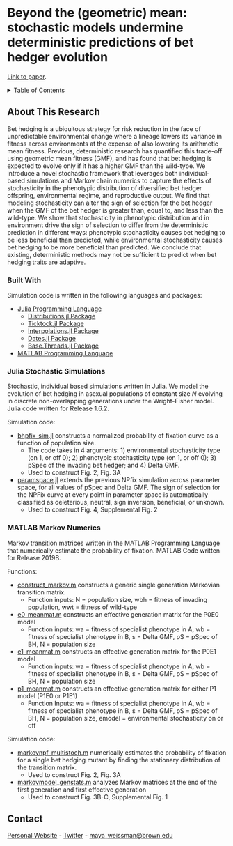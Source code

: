 # Beyond the (geometric) mean: stochastic models undermine deterministic predictions of bet hedger evolution
[Link to paper](linktopaper).

<!-- TABLE OF CONTENTS -->
<details>
  <summary>Table of Contents</summary>
  <ol>
    <li>
      <a href="#about-the-project">About This Research</a>
      <ul>
        <li><a href="#built-with">Built With</a></li>
        <li><a href="#julia-sims">Julia Stochastic Simulations</a></li>
        <li><a href="#MATLAB-sims">MATLAB Markov Numerics</a></li>
      </ul>
    </li>
    <li><a href="#contact">Contact</a></li>
  </ol>
</details>

<!-- ABOUT THE PROJECT -->
## About This Research <a name="about-the-project"></a>

Bet hedging is a ubiquitous strategy for risk reduction in the face of unpredictable environmental change where a lineage lowers its variance in fitness across environments at the expense of also lowering its arithmetic mean fitness. Previous, deterministic research has quantified this trade-off using geometric mean fitness (GMF), and has found that bet hedging is expected to evolve only if it has a higher GMF than the wild-type. We introduce a novel stochastic framework that leverages both individual-based simulations and Markov chain numerics to capture the effects of stochasticity in the phenotypic distribution of diversified bet hedger offspring, environmental regime, and reproductive output. We find that modeling stochasticity can alter the sign of selection for the bet hedger when the GMF of the bet hedger is greater than, equal to, and less than the wild-type. We show that stochasticity in phenotypic distribution and in environment drive the sign of selection to differ from the deterministic prediction in different ways: phenotypic stochasticity causes bet hedging to be less beneficial than predicted, while environmental stochasticity causes bet hedging to be more beneficial than predicted. We conclude that existing, deterministic methods may not be sufficient to predict when bet hedging traits are adaptive.

### Built With <a name="built-with"></a>

Simulation code is written in the following languages and packages:

* [Julia Programming Language](https://julialang.org/)
  * [Distributions.jl Package](https://juliastats.org/Distributions.jl/stable/)
  * [Ticktock.jl Package](https://github.com/cormullion/TickTock.jl)
  * [Interpolations.jl Package](http://juliamath.github.io/Interpolations.jl/latest/)
  * [Dates.jl Package](https://docs.julialang.org/en/v1/stdlib/Dates/)
  * [Base.Threads.jl Package](https://docs.julialang.org/en/v1/base/multi-threading/)
* [MATLAB Programming Language](https://www.mathworks.com/products/MATLAB/programming-with-MATLAB.html)

### Julia Stochastic Simulations <a name="julia-sims"></a>

Stochastic, individual based simulations written in Julia. We model the evolution of bet hedging in asexual populations of constant size *N* evolving in discrete non-overlapping generations under the Wright-Fisher model. Julia code written for Release 1.6.2.

Simulation code:
* [bhpfix_sim.jl](https://github.com/mweissman97/bethedging_stochastic/blob/2427366dea02216dcdd6033350f6a0abaec06516/julia_sims/bhpfix_sim.jl) constructs a normalized probability of fixation curve as a function of population size.
  * The code takes in 4 arguments: 1) environmental stochasticity type (on 1, or off 0); 2) phenotypic stochasticity type (on 1, or off 0); 3) pSpec of the invading bet hedger; and 4) Delta GMF.
  * Used to construct Fig. 2, Fig. 3A
* [paramspace.jl](https://github.com/mweissman97/bethedging_stochastic/blob/2427366dea02216dcdd6033350f6a0abaec06516/julia_sims/paramspace.jl) extends the previous NPfix simulation across parameter space, for all values of pSpec and Delta GMF. The sign of selection for the NPFix curve at every point in parameter space is automatically classified as deleterious, neutral, sign inversion, beneficial, or unknown.
  * Used to construct Fig. 4, Supplemental Fig. 2

### MATLAB Markov Numerics <a name="MATLAB-sims"></a>

Markov transition matrices written in the MATLAB Programming Language that numerically estimate the probability of fixation. MATLAB Code written for Release 2019B.

Functions:
* [construct_markov.m](https://github.com/mweissman97/bethedging_stochastic/blob/2427366dea02216dcdd6033350f6a0abaec06516/matlab_sims/construct_markov.m) constructs a generic single generation Markovian transition matrix.
  * Function inputs: N = population size, wbh = fitness of invading population, wwt = fitness of wild-type
* [e0_meanmat.m](https://github.com/mweissman97/bethedging_stochastic/blob/2427366dea02216dcdd6033350f6a0abaec06516/matlab_sims/e0_meanmat.m) constructs an effective generation matrix for the P0E0 model
  * Function inputs: wa = fitness of specialist phenotype in A, wb = fitness of specialist phenotype in B, s = Delta GMF, pS = pSpec of BH, N = population size
* [e1_meanmat.m](https://github.com/mweissman97/bethedging_stochastic/blob/2427366dea02216dcdd6033350f6a0abaec06516/matlab_sims/e1_meanmat.m) constructs an effective generation matrix for the P0E1 model
  * Function inputs: wa = fitness of specialist phenotype in A, wb = fitness of specialist phenotype in B, s = Delta GMF, pS = pSpec of BH, N = population size
* [p1_meanmat.m](https://github.com/mweissman97/bethedging_stochastic/blob/2427366dea02216dcdd6033350f6a0abaec06516/matlab_sims/p1_meanmat.m) constructs an effective generation matrix for either P1 model (P1E0 or P1E1)
  * Function Inputs: wa = fitness of specialist phenotype in A, wb = fitness of specialist phenotype in B, s = Delta GMF, pS = pSpec of BH, N = population size, emodel = environmental stochasticity on or off

Simulation code:
* [markovnpf_multistoch.m](https://github.com/mweissman97/bethedging_stochastic/blob/2427366dea02216dcdd6033350f6a0abaec06516/MATLAB_sims/markovnpf_multistoch.m) numerically estimates the probability of fixation for a single bet hedging mutant by finding the stationary distribution of the transition matrix.
  * Used to construct Fig. 2, Fig. 3A
* [markovmodel_genstats.m](https://github.com/mweissman97/bethedging_stochastic/blob/2427366dea02216dcdd6033350f6a0abaec06516/MATLAB_sims/markovmodel_genstats.m) analyzes Markov matrices at the end of the first generation and first effective generation
  * Used to construct Fig. 3B-C, Supplemental Fig. 1

<!-- CONTACT -->
## Contact <a name="contact"></a>

[Personal Website](https://sciencemaya.com) - [Twitter](https://twitter.com/maya_weissman) - maya_weissman@brown.edu
